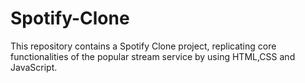 # Spotify-Clone
This repository contains a Spotify Clone project, replicating core functionalities of the popular stream service by using HTML,CSS and JavaScript.
